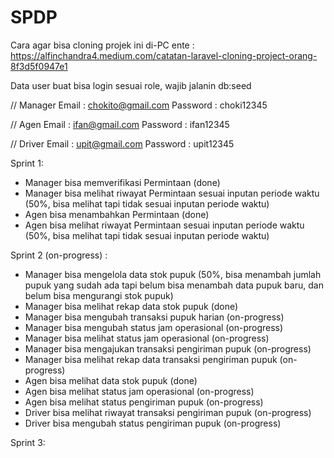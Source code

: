 # SPDP

Cara agar bisa cloning projek ini di-PC ente :
https://alfinchandra4.medium.com/catatan-laravel-cloning-project-orang-8f3d5f0947e1

Data user buat bisa login sesuai role, wajib jalanin db:seed

// Manager
Email     : chokito@gmail.com
Password  : choki12345

// Agen
Email     : ifan@gmail.com
Password  : ifan12345

// Driver
Email     : upit@gmail.com
Password  : upit12345

Sprint 1:
- Manager bisa memverifikasi Permintaan (done)
- Manager bisa melihat riwayat Permintaan sesuai inputan periode waktu (50%, bisa melihat tapi tidak sesuai inputan periode waktu)
- Agen bisa menambahkan Permintaan (done)
- Agen bisa melihat riwayat Permintaan sesuai inputan periode waktu (50%, bisa melihat tapi tidak sesuai inputan periode waktu)

Sprint 2 (on-progress) :
- Manager bisa mengelola data stok pupuk (50%, bisa menambah jumlah pupuk yang sudah ada tapi belum bisa menambah data pupuk baru, dan belum bisa mengurangi stok pupuk)
- Manager bisa melihat rekap data stok pupuk (done)
- Manager bisa mengubah transaksi pupuk harian (on-progress)
- Manager bisa mengubah status jam operasional (on-progress)
- Manager bisa melihat status jam operasional (on-progress)
- Manager bisa mengajukan transaksi pengiriman pupuk (on-progress)
- Manager bisa melihat rekap data transaksi pengiriman pupuk (on-progress)
- Agen bisa melihat data stok pupuk (done)
- Agen bisa melihat status jam operasional (on-progress)
- Agen bisa melihat status pengiriman pupuk (on-progress)
- Driver bisa melihat riwayat transaksi pengiriman pupuk (on-progress)
- Driver bisa mengubah status pengiriman pupuk (on-progress)

Sprint 3:
